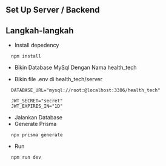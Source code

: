## Set Up Server / Backend

## Langkah-langkah

- Install depedency

```shell
  npm install
```

- Bikin Database MySql Dengan Nama health_tech

- Bikin file .env di health_tech/server

```dotenv
  DATABASE_URL="mysql://root:@localhost:3306/health_tech"

  JWT_SECRET="secret"
  JWT_EXPIRES_IN="1D"
```
- Jalankan Database
- Generate Prisma
    
```shell
  npx prisma generate

```

- Run

```shell
  npm run dev 
```